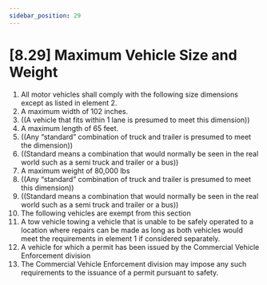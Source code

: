 ```yaml
---
sidebar_position: 29
---
```

# [8.29] Maximum Vehicle Size and Weight

1. All motor vehicles shall comply with the following size dimensions except as listed in element 2.
2. A maximum width of 102 inches.
3. ((A vehicle that fits within 1 lane is presumed to meet this dimension))
4. A maximum length of 65 feet.
5. ((Any “standard” combination of truck and trailer is presumed to meet the dimension))
6. ((Standard means a combination that would normally be seen in the real world such as a semi truck and trailer or a bus))
7. A maximum weight of 80,000 lbs
8. ((Any “standard” combination of truck and trailer is presumed to meet this dimension))
9. ((Standard means a combination that would normally be seen in the real world such as a semi truck and trailer or a bus))
10. The following vehicles are exempt from this section
11. A tow vehicle towing a vehicle that is unable to be safely operated to a location where repairs can be made as long as both vehicles would meet the requirements in element 1 if considered separately.
12. A vehicle for which a permit has been issued by the Commercial Vehicle Enforcement division
13. The Commercial Vehicle Enforcement division may impose any such requirements to the issuance of a permit pursuant to safety.
